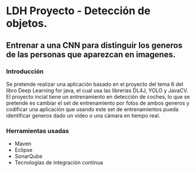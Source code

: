 # LDH Proyecto - Detección de objetos.

## Entrenar a una CNN para distinguir los generos de las personas que aparezcan en imagenes.


### Introducción

  Se pretende realizar una aplicación basado en el proyecto del tema 6 del libro Deep Learning for java, 
el cual usa las librerias DL4J, YOLO y JavaCV. El proyecto incial tiene un entrenamiento en detección 
de coches, lo que se pretende es cambiar el set de entrenamiento por fotos de ambos generos y codificar
una aplicación que usando este set de entrenamientos pueda identificar generos dado un video o una 
cámara en tiempo real.

### Herramientas usadas

* Maven
* Eclipse
* SonarQube
* Tecnologías de integración continua
